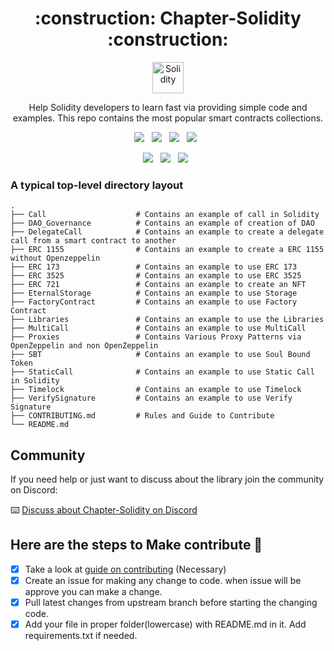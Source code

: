 <div align="center">
  <h1>:construction: Chapter-Solidity :construction:</h1>
  <p>
    <a href="https://github.com/bansaltushar014/chapter-Solidity">
      <img alt="Solidity" width="50" src="https://www.svgrepo.com/show/374088/solidity.svg">
    </a>
  </p>
  <p>
    Help Solidity developers to learn fast via providing simple code and examples. This repo contains the most popular smart contracts collections.
  </p>
  <p>
     <a href="https://github.com/bansaltushar014/Chapter-Solidity/issues"><img src="https://img.shields.io/github/issues/bansaltushar014/Chapter-Solidity?style=for-the-badge&logo=appveyor" /></a>&nbsp;&nbsp;
  <a href="https://github.com/bansaltushar014/Chapter-Solidity/fork"><img src="https://img.shields.io/github/forks/bansaltushar014/Chapter-Solidity?style=for-the-badge&logo=appveyor" /></a>&nbsp;&nbsp;
  <a href="#"><img src="https://img.shields.io/github/stars/bansaltushar014/Chapter-Solidity?style=for-the-badge&logo=appveyor"/></a>&nbsp;&nbsp;
    <a href="https://discord.gg/CADQKy39"><img src="https://img.shields.io/discord/902911619032576090?color=%237289da&label=Discord" /></a>&nbsp;&nbsp;
  </p>

  <p align="center">
  <a href="#"><img src="https://forthebadge.com/images/badges/built-with-love.svg" /></a>&nbsp;&nbsp;
  <a href="#"><img src="https://img.shields.io/badge/Solidity-%23363636.svg?style=for-the-badge&logo=solidity&logoColor=white" /></a>&nbsp;&nbsp;
  <a href="#"><img src="https://forthebadge.com/images/badges/built-by-developers.svg" /></a>&nbsp;&nbsp;
</p>
</div>

### A typical top-level directory layout

    .
    ├── Call                    # Contains an example of call in Solidity
    ├── DAO_Governance          # Contains an example of creation of DAO
    ├── DelegateCall            # Contains an example to create a delegate call from a smart contract to another
    ├── ERC 1155                # Contains an example to create a ERC 1155 without Openzeppelin
    ├── ERC 173                 # Contains an example to use ERC 173
    ├── ERC 3525                # Contains an example to use ERC 3525
    ├── ERC 721                 # Contains an example to create an NFT
    ├── EternalStorage          # Contains an example to use Storage
    ├── FactoryContract         # Contains an example to use Factory Contract
    ├── Libraries               # Contains an example to use the Libraries
    ├── MultiCall               # Contains an example to use MultiCall
    ├── Proxies                 # Contains Various Proxy Patterns via OpenZeppelin and non OpenZeppelin
    ├── SBT                     # Contains an example to use Soul Bound Token
    ├── StaticCall              # Contains an example to use Static Call in Solidity
    ├── Timelock                # Contains an example to use Timelock
    ├── VerifySignature         # Contains an example to use Verify Signature
    ├── CONTRIBUTING.md         # Rules and Guide to Contribute
    └── README.md

## Community

If you need help or just want to discuss about the library join the community on Discord:

⌨️ [Discuss about Chapter-Solidity on Discord](https://discord.gg/CADQKy39)

## Here are the steps to Make contribute 👣

- [x] Take a look at [guide on contributing](https://github.com/bansaltushar014/chapter-Solidity/blob/master/CONTRIBUTING.md) (Necessary)
- [x] Create an issue for making any change to code. when issue will be approve you can make a change.
- [x] Pull latest changes from upstream branch before starting the changing code.
- [x] Add your file in proper folder(lowercase) with README.md in it. Add requirements.txt if needed.
